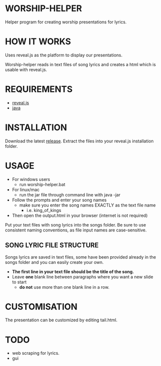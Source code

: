 # WORSHIP-HELPER

Helper program for creating worship presentations for lyrics.

# HOW IT WORKS
Uses reveal.js as the platform to display our presentations.

Worship-helper reads in text files of song lyrics and
creates a html which is usable with reveal.js.

# REQUIREMENTS
- [reveal.js](https://github.com/hakimel/reveal.js/)
- [java](https://www.java.com/en/download/)

# INSTALLATION
Download the latest [release](https://github.com/eldon-yeh/worship-helper/releases/).
Extract the files into your reveal.js installation folder.

# USAGE
- For windows users
  - run worship-helper.bat
- For linux/mac
  - run the jar file through command line with java -jar
- Follow the prompts and enter your song names
  - make sure you enter the song names EXACTLY as the text file name
    - i.e. king_of_kings
- Then open the output.html in your browser (internet is not required)

Put your text files with song lyrics into the songs folder.
Be sure to use consistent naming conventions, as file input
names are case-sensitive.

## SONG LYRIC FILE STRUCTURE
Songs lyrics are saved in text files, some have been provided
already in the songs folder and you can easily create your own.

- __The first line in your text file should be the title of the song.__
- Leave __one__ blank line between paragraphs where you want a new slide
to start
  - __do not__ use more than one blank line in a row.

# CUSTOMISATION
The presentation can be customized by editing tail.html.

# TODO
- web scraping for lyrics.
- gui
